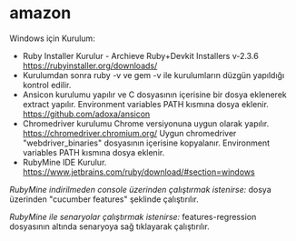 # amazon

Windows için Kurulum:
- Ruby Installer Kurulur - Archieve Ruby+Devkit Installers v-2.3.6 https://rubyinstaller.org/downloads/
- Kurulumdan sonra ruby -v ve gem -v ile kurulumların düzgün yapıldığı kontrol edilir.
- Ansicon kurulumu yapılır ve C dosyasının içerisine bir dosya eklenerek extract yapılır. Environment variables PATH kısmına dosya  eklenir. https://github.com/adoxa/ansicon
- Chromedriver kurulumu Chrome versiyonuna uygun olarak yapılır. https://chromedriver.chromium.org/  Uygun chromedriver "webdriver_binaries" dosyasının içerisine kopyalanır. Environment variables PATH kısmına dosya  eklenir.
- RubyMine IDE Kurulur. https://www.jetbrains.com/ruby/download/#section=windows

*RubyMine indirilmeden console üzerinden çalıştırmak istenirse:*
dosya üzerinden "cucumber features" şeklinde çalıştırılır.

*RubyMine ile senaryolar çalıştırmak istenirse:*
features-regression dosyasının altında senaryoya sağ tıklayarak çalıştırılır.

